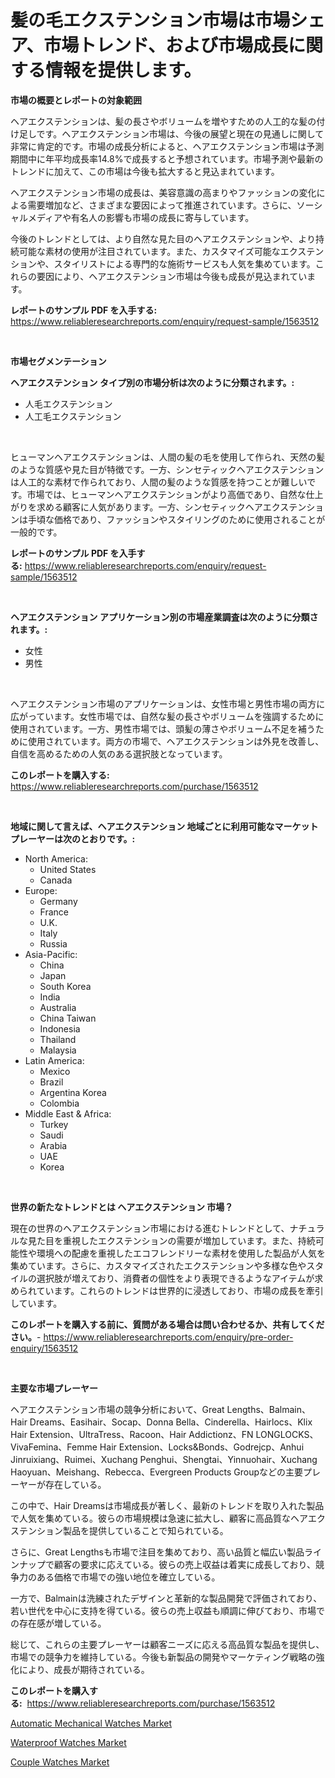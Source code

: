 <p><h1>髪の毛エクステンション市場は市場シェア、市場トレンド、および市場成長に関する情報を提供します。</h1></p><p><strong>市場の概要とレポートの対象範囲</strong></p>
<p><p>ヘアエクステンションは、髪の長さやボリュームを増やすための人工的な髪の付け足しです。ヘアエクステンション市場は、今後の展望と現在の見通しに関して非常に肯定的です。市場の成長分析によると、ヘアエクステンション市場は予測期間中に年平均成長率14.8%で成長すると予想されています。市場予測や最新のトレンドに加えて、この市場は今後も拡大すると見込まれています。</p><p>ヘアエクステンション市場の成長は、美容意識の高まりやファッションの変化による需要増加など、さまざまな要因によって推進されています。さらに、ソーシャルメディアや有名人の影響も市場の成長に寄与しています。</p><p>今後のトレンドとしては、より自然な見た目のヘアエクステンションや、より持続可能な素材の使用が注目されています。また、カスタマイズ可能なエクステンションや、スタイリストによる専門的な施術サービスも人気を集めています。これらの要因により、ヘアエクステンション市場は今後も成長が見込まれています。</p></p>
<p><strong>レポートのサンプル PDF を入手する:</strong> <a href="https://www.reliableresearchreports.com/enquiry/request-sample/1563512">https://www.reliableresearchreports.com/enquiry/request-sample/1563512</a></p>
<p>&nbsp;</p>
<p><strong>市場セグメンテーション</strong></p>
<p><strong>ヘアエクステンション タイプ別の市場分析は次のように分類されます。:</strong></p>
<p><ul><li>人毛エクステンション</li><li>人工毛エクステンション</li></ul></p>
<p>&nbsp;</p>
<p><p>ヒューマンヘアエクステンションは、人間の髪の毛を使用して作られ、天然の髪のような質感や見た目が特徴です。一方、シンセティックヘアエクステンションは人工的な素材で作られており、人間の髪のような質感を持つことが難しいです。市場では、ヒューマンヘアエクステンションがより高価であり、自然な仕上がりを求める顧客に人気があります。一方、シンセティックヘアエクステンションは手頃な価格であり、ファッションやスタイリングのために使用されることが一般的です。</p></p>
<p><strong>レポートのサンプル PDF を入手する:</strong>&nbsp;<a href="https://www.reliableresearchreports.com/enquiry/request-sample/1563512">https://www.reliableresearchreports.com/enquiry/request-sample/1563512</a></p>
<p>&nbsp;</p>
<p><strong> ヘアエクステンション アプリケーション別の市場産業調査は次のように分類されます。:</strong></p>
<p><ul><li>女性</li><li>男性</li></ul></p>
<p>&nbsp;</p>
<p><p>ヘアエクステンション市場のアプリケーションは、女性市場と男性市場の両方に広がっています。女性市場では、自然な髪の長さやボリュームを強調するために使用されています。一方、男性市場では、頭髪の薄さやボリューム不足を補うために使用されています。両方の市場で、ヘアエクステンションは外見を改善し、自信を高めるための人気のある選択肢となっています。</p></p>
<p><strong>このレポートを購入する:</strong>&nbsp; <a href="https://www.reliableresearchreports.com/purchase/1563512">https://www.reliableresearchreports.com/purchase/1563512</a></p>
<p>&nbsp;</p>
<p><strong>地域に関して言えば、ヘアエクステンション 地域ごとに利用可能なマーケットプレーヤーは次のとおりです。:</strong></p>
<p><ul>
    <li>
        North America:
        <ul>
            <li>United States</li>
            <li>Canada</li>
        </ul>
    </li>
    <li>
        Europe:
        <ul>
            <li>Germany</li>
            <li>France</li>
            <li>U.K.</li>
            <li>Italy</li>
            <li>Russia</li>
        </ul>
    </li>
    <li>
        Asia-Pacific:
        <ul>
            <li>China</li>
            <li>Japan</li>
            <li>South Korea</li>
            <li>India</li>
            <li>Australia</li>
            <li>China Taiwan</li>
            <li>Indonesia</li>
            <li>Thailand</li>
            <li>Malaysia</li>
        </ul>
    </li>
    <li>
        Latin America:
        <ul>
            <li>Mexico</li>
            <li>Brazil</li>
            <li>Argentina Korea</li>
            <li>Colombia</li>
        </ul>
    </li>
    <li>
        Middle East & Africa:
        <ul>
            <li>Turkey</li>
            <li>Saudi</li>
            <li>Arabia</li>
            <li>UAE</li>
            <li>Korea</li>
        </ul>
    </li>
    </ul></p>
<p>&nbsp;</p>
<p><strong>世界の新たなトレンドとは ヘアエクステンション 市場？</strong></p>
<p><p>現在の世界のヘアエクステンション市場における進むトレンドとして、ナチュラルな見た目を重視したエクステンションの需要が増加しています。また、持続可能性や環境への配慮を重視したエコフレンドリーな素材を使用した製品が人気を集めています。さらに、カスタマイズされたエクステンションや多様な色やスタイルの選択肢が増えており、消費者の個性をより表現できるようなアイテムが求められています。これらのトレンドは世界的に浸透しており、市場の成長を牽引しています。</p></p>
<p><strong>このレポートを購入する前に、質問がある場合は問い合わせるか、共有してください。</strong>- <a href="https://www.reliableresearchreports.com/enquiry/pre-order-enquiry/1563512">https://www.reliableresearchreports.com/enquiry/pre-order-enquiry/1563512</a></p>
<p>&nbsp;</p>
<p><strong>主要な市場プレーヤー</strong></p>
<p><p>ヘアエクステンション市場の競争分析において、Great Lengths、Balmain、Hair Dreams、Easihair、Socap、Donna Bella、Cinderella、Hairlocs、Klix Hair Extension、UltraTress、Racoon、Hair Addictionz、FN LONGLOCKS、VivaFemina、Femme Hair Extension、Locks&Bonds、Godrejcp、Anhui Jinruixiang、Ruimei、Xuchang Penghui、Shengtai、Yinnuohair、Xuchang Haoyuan、Meishang、Rebecca、Evergreen Products Groupなどの主要プレーヤーが存在している。</p><p>この中で、Hair Dreamsは市場成長が著しく、最新のトレンドを取り入れた製品で人気を集めている。彼らの市場規模は急速に拡大し、顧客に高品質なヘアエクステンション製品を提供していることで知られている。</p><p>さらに、Great Lengthsも市場で注目を集めており、高い品質と幅広い製品ラインナップで顧客の要求に応えている。彼らの売上収益は着実に成長しており、競争力のある価格で市場での強い地位を確立している。</p><p>一方で、Balmainは洗練されたデザインと革新的な製品開発で評価されており、若い世代を中心に支持を得ている。彼らの売上収益も順調に伸びており、市場での存在感が増している。</p><p>総じて、これらの主要プレーヤーは顧客ニーズに応える高品質な製品を提供し、市場での競争力を維持している。今後も新製品の開発やマーケティング戦略の強化により、成長が期待されている。</p></p>
<p><strong>このレポートを購入する:</strong>&nbsp;&nbsp;<a href="https://www.reliableresearchreports.com/purchase/1563512">https://www.reliableresearchreports.com/purchase/1563512</a></p>
<p><p><a href="https://github.com/beatblasta/Market-Research-Report-List-2/blob/main/automatic-mechanical-watches-market.md">Automatic Mechanical Watches Market</a></p><p><a href="https://github.com/shotows/Market-Research-Report-List-1/blob/main/waterproof-watches-market.md">Waterproof Watches Market</a></p><p><a href="https://github.com/Sinjinluong3e0awx2m195k76/Market-Research-Report-List-1/blob/main/couple-watches-market.md">Couple Watches Market</a></p></p>